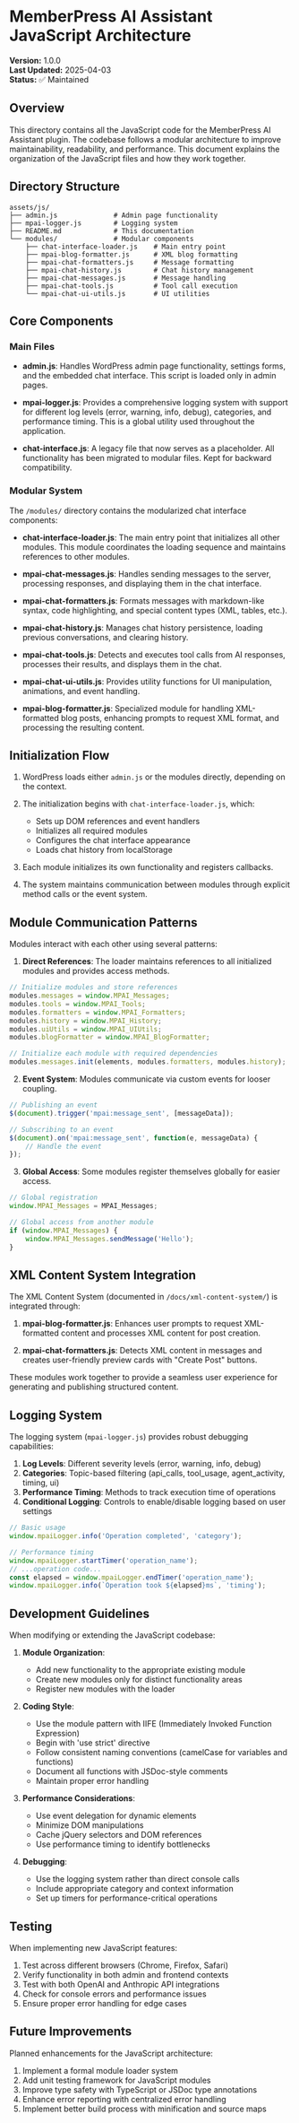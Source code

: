 # MemberPress AI Assistant JavaScript Architecture

**Version:** 1.0.0  
**Last Updated:** 2025-04-03  
**Status:** ✅ Maintained

## Overview

This directory contains all the JavaScript code for the MemberPress AI Assistant plugin. The codebase follows a modular architecture to improve maintainability, readability, and performance. This document explains the organization of the JavaScript files and how they work together.

## Directory Structure

```
assets/js/
├── admin.js              # Admin page functionality
├── mpai-logger.js        # Logging system
├── README.md             # This documentation
└── modules/              # Modular components
    ├── chat-interface-loader.js    # Main entry point
    ├── mpai-blog-formatter.js      # XML blog formatting
    ├── mpai-chat-formatters.js     # Message formatting
    ├── mpai-chat-history.js        # Chat history management 
    ├── mpai-chat-messages.js       # Message handling
    ├── mpai-chat-tools.js          # Tool call execution
    └── mpai-chat-ui-utils.js       # UI utilities
```

## Core Components

### Main Files

- **admin.js**: Handles WordPress admin page functionality, settings forms, and the embedded chat interface. This script is loaded only in admin pages.

- **mpai-logger.js**: Provides a comprehensive logging system with support for different log levels (error, warning, info, debug), categories, and performance timing. This is a global utility used throughout the application.

- **chat-interface.js**: A legacy file that now serves as a placeholder. All functionality has been migrated to modular files. Kept for backward compatibility.

### Modular System

The `/modules/` directory contains the modularized chat interface components:

- **chat-interface-loader.js**: The main entry point that initializes all other modules. This module coordinates the loading sequence and maintains references to other modules.

- **mpai-chat-messages.js**: Handles sending messages to the server, processing responses, and displaying them in the chat interface.

- **mpai-chat-formatters.js**: Formats messages with markdown-like syntax, code highlighting, and special content types (XML, tables, etc.).

- **mpai-chat-history.js**: Manages chat history persistence, loading previous conversations, and clearing history.

- **mpai-chat-tools.js**: Detects and executes tool calls from AI responses, processes their results, and displays them in the chat.

- **mpai-chat-ui-utils.js**: Provides utility functions for UI manipulation, animations, and event handling.

- **mpai-blog-formatter.js**: Specialized module for handling XML-formatted blog posts, enhancing prompts to request XML format, and processing the resulting content.

## Initialization Flow

1. WordPress loads either `admin.js` or the modules directly, depending on the context.

2. The initialization begins with `chat-interface-loader.js`, which:
   - Sets up DOM references and event handlers
   - Initializes all required modules
   - Configures the chat interface appearance
   - Loads chat history from localStorage

3. Each module initializes its own functionality and registers callbacks.

4. The system maintains communication between modules through explicit method calls or the event system.

## Module Communication Patterns

Modules interact with each other using several patterns:

1. **Direct References**: The loader maintains references to all initialized modules and provides access methods.

```javascript
// Initialize modules and store references
modules.messages = window.MPAI_Messages;
modules.tools = window.MPAI_Tools;
modules.formatters = window.MPAI_Formatters;
modules.history = window.MPAI_History;
modules.uiUtils = window.MPAI_UIUtils;
modules.blogFormatter = window.MPAI_BlogFormatter;

// Initialize each module with required dependencies
modules.messages.init(elements, modules.formatters, modules.history);
```

2. **Event System**: Modules communicate via custom events for looser coupling.

```javascript
// Publishing an event
$(document).trigger('mpai:message_sent', [messageData]);

// Subscribing to an event
$(document).on('mpai:message_sent', function(e, messageData) {
    // Handle the event
});
```

3. **Global Access**: Some modules register themselves globally for easier access.

```javascript
// Global registration
window.MPAI_Messages = MPAI_Messages;

// Global access from another module
if (window.MPAI_Messages) {
    window.MPAI_Messages.sendMessage('Hello');
}
```

## XML Content System Integration

The XML Content System (documented in `/docs/xml-content-system/`) is integrated through:

1. **mpai-blog-formatter.js**: Enhances user prompts to request XML-formatted content and processes XML content for post creation.

2. **mpai-chat-formatters.js**: Detects XML content in messages and creates user-friendly preview cards with "Create Post" buttons.

These modules work together to provide a seamless user experience for generating and publishing structured content.

## Logging System

The logging system (`mpai-logger.js`) provides robust debugging capabilities:

1. **Log Levels**: Different severity levels (error, warning, info, debug)
2. **Categories**: Topic-based filtering (api_calls, tool_usage, agent_activity, timing, ui)
3. **Performance Timing**: Methods to track execution time of operations
4. **Conditional Logging**: Controls to enable/disable logging based on user settings

```javascript
// Basic usage
window.mpaiLogger.info('Operation completed', 'category');

// Performance timing
window.mpaiLogger.startTimer('operation_name');
// ...operation code...
const elapsed = window.mpaiLogger.endTimer('operation_name');
window.mpaiLogger.info(`Operation took ${elapsed}ms`, 'timing');
```

## Development Guidelines

When modifying or extending the JavaScript codebase:

1. **Module Organization**: 
   - Add new functionality to the appropriate existing module
   - Create new modules only for distinct functionality areas
   - Register new modules with the loader

2. **Coding Style**:
   - Use the module pattern with IIFE (Immediately Invoked Function Expression)
   - Begin with 'use strict' directive
   - Follow consistent naming conventions (camelCase for variables and functions)
   - Document all functions with JSDoc-style comments
   - Maintain proper error handling

3. **Performance Considerations**:
   - Use event delegation for dynamic elements
   - Minimize DOM manipulations
   - Cache jQuery selectors and DOM references
   - Use performance timing to identify bottlenecks

4. **Debugging**:
   - Use the logging system rather than direct console calls
   - Include appropriate category and context information
   - Set up timers for performance-critical operations

## Testing

When implementing new JavaScript features:

1. Test across different browsers (Chrome, Firefox, Safari)
2. Verify functionality in both admin and frontend contexts
3. Test with both OpenAI and Anthropic API integrations
4. Check for console errors and performance issues
5. Ensure proper error handling for edge cases

## Future Improvements

Planned enhancements for the JavaScript architecture:

1. Implement a formal module loader system
2. Add unit testing framework for JavaScript modules
3. Improve type safety with TypeScript or JSDoc type annotations
4. Enhance error reporting with centralized error handling
5. Implement better build process with minification and source maps